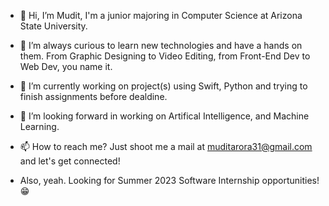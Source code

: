 - 👋 Hi, I’m Mudit, I'm a junior majoring in Computer Science at Arizona State University.
- 👀 I’m always curious to learn new technologies and have a hands on them. From Graphic Designing to Video Editing, from Front-End Dev to Web Dev, you name it.
- 🌱 I’m currently working on project(s) using Swift, Python and trying to finish assignments before dealdine.
- 💞️ I’m looking forward in working on Artifical Intelligence, and Machine Learning.
- 📫 How to reach me? Just shoot me a mail at muditarora31@gmail.com and let's get connected!

- Also, yeah. Looking for Summer 2023 Software Internship opportunities! 😁

<!---
Mudit-Arora/Mudit-Arora is a ✨ special ✨ repository because its `README.md` (this file) appears on your GitHub profile.
You can click the Preview link to take a look at your changes.
--->
